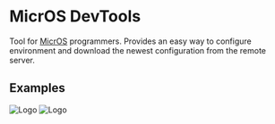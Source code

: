 # MicrOS DevTools

Tool for [MicrOS](https://github.com/Tearth/MicrOS) programmers. Provides an easy way to configure environment and download the newest configuration from the remote server.

## Examples 
![Logo](https://i.imgur.com/eCYE03p.png)
![Logo](https://i.imgur.com/8KvbV5L.png)
